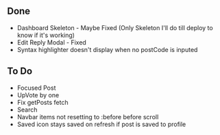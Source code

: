 ## Done

- Dashboard Skeleton - Maybe Fixed (Only Skeleton I'll do till deploy to know if it's working)
- Edit Reply Modal - Fixed
- Syntax highlighter doesn't display when no postCode is inputed

## To Do

- Focused Post
- UpVote by one
- Fix getPosts fetch
- Search
- Navbar items not resetting to :before before scroll
- Saved icon stays saved on refresh if post is saved to profile

